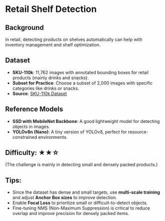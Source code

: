 # **Retail Shelf Detection**

## **Background**
In retail, detecting products on shelves automatically can help with inventory management and shelf optimization.

## **Dataset**
- **SKU-110k**: 11,762 images with annotated bounding boxes for retail products (mainly drinks and snacks).
- **Subset for Practice**: Choose a subset of 2,000 images with specific categories like drinks or snacks.
- **Source**: [SKU-110k Dataset](https://github.com/eg4000/SKU110K_CVPR19)

## **Reference Models**
- **SSD with MobileNet Backbone**: A good lightweight model for detecting objects in images.
- **YOLOv8n (Nano)**: A tiny version of YOLOv8, perfect for resource-constrained environments.

## **Difficulty**: ★★☆  
(The challenge is mainly in detecting small and densely packed products.)

## **Tips**:
- Since the dataset has dense and small targets, use **multi-scale training** and adjust **Anchor Box sizes** to improve detection.
- Enable **Focal Loss** to prioritize small or difficult-to-detect objects.
- Fine-tuning NMS (Non-Maximum Suppression) is critical to reduce overlap and improve precision for densely packed items.

